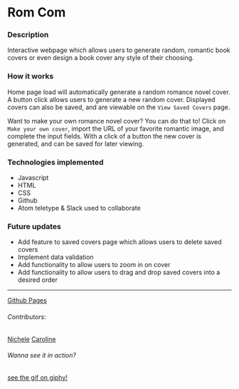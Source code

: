 # Rom Com

### Description
Interactive webpage which allows users to generate random, romantic book covers or
even design a book cover any style of their choosing.



### How it works
Home page load will automatically generate a random romance novel cover. A button click allows users to generate a new random cover. Displayed covers can also be saved, and are viewable on the `View Saved Covers` page.

Want to make your own romance novel cover? You can do that to! Click on `Make your own cover`, import the URL of your favorite romantic image, and complete the input fields. With a click of a button the new cover is generated, and can be saved for later viewing.


### Technologies implemented
- Javascript
- HTML
- CSS
- Github
- Atom teletype & Slack used to collaborate


### Future updates
- Add feature to saved covers page which allows users to delete saved covers
- Implement data validation
- Add functionality to allow users to zoom in on cover
- Add functionality to allow users to drag and drop saved covers into a desired order


*******************************************************************************
[Github Pages](https://cmeubanks.github.io/romcom/)

###### Contributors:
[Nichele](https://github.com/nichelicorn)
[Caroline](https://github.com/cmeubanks)


###### Wanna see it in action?
[see the gif on giphy!](https://giphy.com/gifs/Sfkq8ULNqOoWQclQ82/html5)
